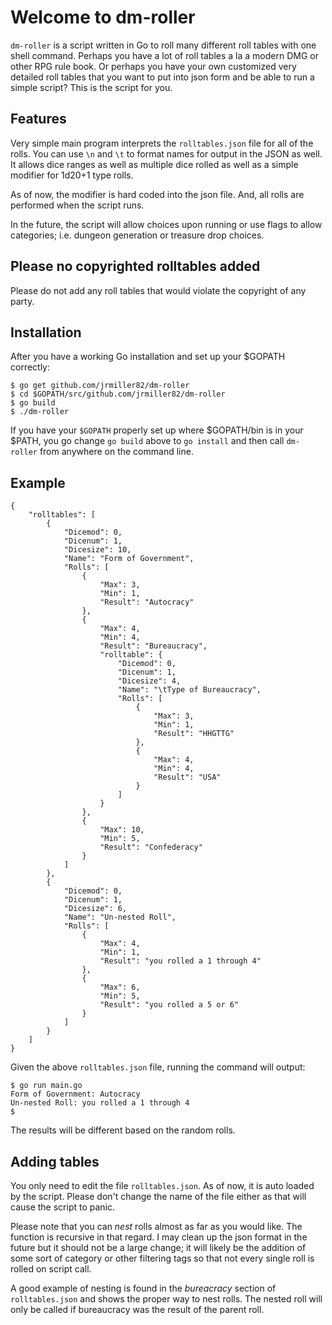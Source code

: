 # Welcome to dm-roller

`dm-roller` is a script written in Go to roll many different roll tables with one shell command. Perhaps you
have a lot of roll tables a la a modern DMG or other RPG rule book. Or perhaps you have your own customized
very detailed roll tables that you want to put into json form and be able to run a simple script? This is the
script for you. 

## Features

Very simple main program interprets the `rolltables.json` file for all of the rolls. You can use `\n` and `\t`
to format names for output in the JSON as well. It allows dice ranges as well as multiple dice rolled as well
as a simple modifier for 1d20+1 type rolls. 

As of now, the modifier is hard coded into the json file. And, all rolls are performed when the script runs. 

In the future, the script will allow choices upon running or use flags to allow categories; i.e. dungeon
generation or treasure drop choices. 

## Please no copyrighted rolltables added

Please do not add any roll tables that would violate the copyright of any party.

## Installation

After you have a working Go installation and set up your $GOPATH correctly:

    $ go get github.com/jrmiller82/dm-roller
    $ cd $GOPATH/src/github.com/jrmiller82/dm-roller
    $ go build
    $ ./dm-roller

If you have your `$GOPATH` properly set up where $GOPATH/bin is in your $PATH, you go change `go build` above
to `go install` and then call `dm-roller` from anywhere on the command line.

## Example


    {
        "rolltables": [
            {
                "Dicemod": 0,
                "Dicenum": 1,
                "Dicesize": 10,
                "Name": "Form of Government",
                "Rolls": [
                    {
                        "Max": 3,
                        "Min": 1,
                        "Result": "Autocracy"
                    },
                    {
                        "Max": 4,
                        "Min": 4,
                        "Result": "Bureaucracy",
                        "rolltable": {
                            "Dicemod": 0,
                            "Dicenum": 1,
                            "Dicesize": 4,
                            "Name": "\tType of Bureaucracy",
                            "Rolls": [
                                {
                                    "Max": 3,
                                    "Min": 1,
                                    "Result": "HHGTTG"
                                },
                                {
                                    "Max": 4,
                                    "Min": 4,
                                    "Result": "USA"
                                }
                            ]
                        }
                    },
                    {
                        "Max": 10,
                        "Min": 5,
                        "Result": "Confederacy"
                    }
                ]
            },
            {
                "Dicemod": 0,
                "Dicenum": 1,
                "Dicesize": 6,
                "Name": "Un-nested Roll",
                "Rolls": [
                    {
                        "Max": 4,
                        "Min": 1,
                        "Result": "you rolled a 1 through 4"
                    },
                    {
                        "Max": 6,
                        "Min": 5,
                        "Result": "you rolled a 5 or 6"
                    }
                ]
            }
        ]
    }


Given the above `rolltables.json` file, running the command will output:

    $ go run main.go
    Form of Government: Autocracy
    Un-nested Roll: you rolled a 1 through 4
    $

The results will be different based on the random rolls.

## Adding tables


You only need to edit the file `rolltables.json`. As of now, it is auto loaded by the script. Please don't
change the name of the file either as that will cause the script to panic.

Please note that you can *nest* rolls almost as far as you would like. The function is recursive in that
regard. I may clean up the json format in the future but it should not be a large change; it will likely be
the addition of some sort of category or other filtering tags so that not every single roll is rolled on
script call.

A good example of nesting is found in the *bureacracy* section of `rolltables.json` and shows the proper way
to nest rolls. The nested roll will only be called if bureaucracy was the result of the parent roll.
